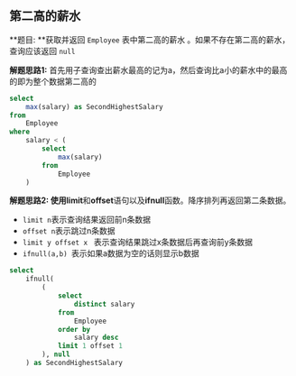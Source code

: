 ## 第二高的薪水

**题目:  **获取并返回 `Employee` 表中第二高的薪水 。如果不存在第二高的薪水，查询应该返回 `null` 

**解题思路1:** 首先用子查询查出薪水最高的记为a，然后查询比a小的薪水中的最高的即为整个数据第二高的

```sql
select
    max(salary) as SecondHighestSalary
from
    Employee
where
    salary < (
        select
            max(salary)
        from
            Employee
    )
```

**解题思路2: **使用**limit**和**offset**语句以及**ifnull**函数。降序排列再返回第二条数据。

- `limit n`表示查询结果返回前n条数据
- `offset n`表示跳过n条数据
- `limit y offset x ` 表示查询结果跳过x条数据后再查询前y条数据
- `ifnull(a,b) `表示如果a数据为空的话则显示b数据

```sql
select
    ifnull(
        (
            select
                distinct salary
            from
                Employee
            order by
                salary desc
            limit 1 offset 1
        ), null
    ) as SecondHighestSalary
```



